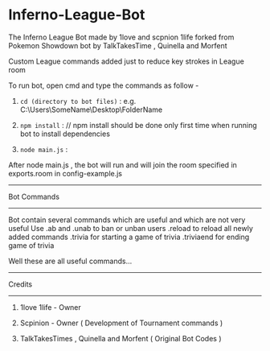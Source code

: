 # Inferno-League-Bot
The Inferno League Bot made by 1love and scpnion 1life forked from Pokemon Showdown bot by TalkTakesTime , Quinella and Morfent

Custom League commands added just to reduce key strokes in League room

To run bot, open cmd and type the commands as follow -

1) ``cd (directory to bot files)`` :    e.g.  C:\Users\SomeName\Desktop\FolderName


2) ``npm install`` :   // npm install should be done only first time when running bot to install dependencies 



3) ``node main.js`` :  

After node main.js , the bot will run and will join the room specified in exports.room in config-example.js 



**********************************************************************************************
Bot Commands
**********************************************************************************************

Bot contain several commands which are useful and which are not very useful
Use .ab and .unab to ban or unban users
.reload to reload all newly added commands
.trivia for starting a game of trivia
.triviaend for ending game of trivia

Well these are all useful commands...



**********************************************************
Credits
**********************************************************
1) 1love 1life - Owner


2) Scpinion - Owner ( Development of Tournament commands )


3) TalkTakesTimes , Quinella and Morfent ( Original Bot Codes )

